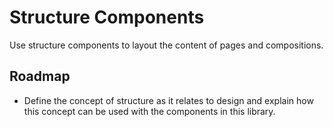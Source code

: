 # Structure Components

Use structure components to layout the content of pages and compositions.

## Roadmap

- Define the concept of structure as it relates to design and explain how this concept can be used with the components in this library.

